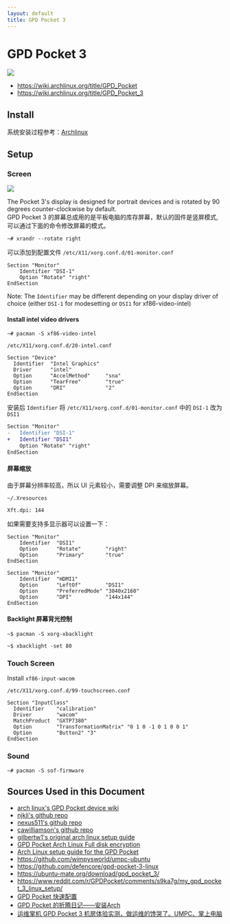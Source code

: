 ```yaml
---
layout: default
title: GPD Pocket 3
---
```


# GPD Pocket 3

![](https://c1.iggcdn.com/indiegogo-media-prod-cld/image/upload/c_limit,w_695/v1634805061/l9clmahpo4mvxw8yc2bm.png)

+ https://wiki.archlinux.org/title/GPD_Pocket
+ https://wiki.archlinux.org/title/GPD_Pocket_3

## Install

系统安装过程参考：[Archlinux](./archlinux)

## Setup

### Screen

![](https://ae01.alicdn.com/kf/S77b97a97086b45dbaf3e15c24073e6b6K/GPD-Pocket-3-Memory-Hard-Disk-16GB-SSD-1TB-Handheld-Portable-Mini-Gaming-Laptop-CPU-Core.jpg)

The Pocket 3's display is designed for portrait devices and is rotated by 90 degrees counter-clockwise by default.  
GPD Pocket 3 的屏幕总成用的是平板电脑的库存屏幕，默认的固件是竖屏模式,可以通过下面的命令修改屏幕的模式。

```shell
~# xrandr --rotate right
```

可以添加到配置文件 `/etc/X11/xorg.conf.d/01-monitor.conf`

```
Section "Monitor"
    Identifier "DSI-1"
    Option "Rotate" "right"
EndSection
```

Note: The `Identifier` may be different depending on your display driver of choice (either `DSI-1` for modesetting or `DSI1` for xf86-video-intel)


#### Install intel video drivers

```shell
~# pacman -S xf86-video-intel
```

`/etc/X11/xorg.conf.d/20-intel.conf`

```
Section "Device" 
  Identifier  "Intel Graphics" 
  Driver      "intel" 
  Option      "AccelMethod"     "sna" 
  Option      "TearFree"        "true" 
  Option      "DRI"             "2" 
EndSection
```

安装后 `Identifier` 将 `/etc/X11/xorg.conf.d/01-monitor.conf` 中的 `DSI-1` 改为 `DSI1`

```patch
Section "Monitor"
-   Identifier "DSI-1"
+   Identifier "DSI1"
    Option "Rotate" "right"
EndSection
```

#### 屏幕缩放

由于屏幕分辨率较高，所以 UI 元素较小，需要调整 DPI 来缩放屏幕。

`~/.Xresources`

```
Xft.dpi: 144
```

如果需要支持多显示器可以设置一下：

```
Section "Monitor"
    Identifier  "DSI1"
    Option      "Rotate"        "right"
    Option      "Primary"       "true"
EndSection

Section "Monitor"
    Identifier  "HDMI1"
    Option      "LeftOf"        "DSI1"
    Option      "PreferredMode" "3840x2160"
    Option      "DPI"           "144x144"
EndSection
```

#### Backlight 屏幕背光控制

```shell
~$ pacman -S xorg-xbacklight
```

```shell
~$ xbacklight -set 80
```

### Touch Screen

Install `xf86-input-wacom`

`/etc/X11/xorg.conf.d/99-touchscreen.conf`

```
Section "InputClass"
  Identifier    "calibration"
  Driver        "wacom"
  MatchProduct  "GXTP7380"
  Option        "TransformationMatrix" "0 1 0 -1 0 1 0 0 1"
  Option        "Button2" "3"
EndSection
```

### Sound

```shell
~# pacman -S sof-firmware
```

## Sources Used in this Document

* [arch linux's GPD Pocket device wiki](https://wiki.archlinux.org/index.php/GPD_Pocket)
* [njkli's github repo](https://github.com/njkli/gpd-pocket)
* [nexus511's github repo](https://github.com/nexus511/gpd-ubuntu-packages)
* [cawilliamson's github repo](https://github.com/cawilliamson/ansible-gpdpocket)
* [gilbertw1's original arch linux setup guide](https://gist.github.com/gilbertw1/81ef4b0bcf3ddefa4b18)
* [GPD Pocket Arch Linux Full disk encryption](https://github.com/sigboe/GPD-ArchISO)
* [Arch Linux setup guide for the GPD Pocket](https://github.com/joshskidmore/gpd-pocket-arch-guide)
* <https://github.com/wimpysworld/umpc-ubuntu>
* <https://github.com/defencore/gpd-pocket-3-linux>
* <https://ubuntu-mate.org/download/gpd_pocket_3/>
* <https://www.reddit.com/r/GPDPocket/comments/s9ka7g/my_gpd_pocket_3_linux_setup/>
* [GPD Pocket 快速配置](https://plumz.me/archives/7331/)
* [GPD Pocket 的折腾日记——安装Arch](https://www.jianshu.com/p/aa72af0e4c44)
* [运维掌机 GPD Pocket 3 机房体验实测，做运维的馋哭了。UMPC、掌上电脑](https://post.smzdm.com/p/aevgm75q)
